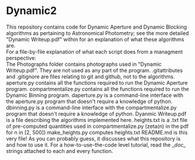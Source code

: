# Dynamic2
This repository contains code for Dynamic Aperture and Dynamic Blocking algorithms as pertaining to Astronomical Photometry; see the more detailed "Dynamic Writeup.pdf" within for an explanation of what these algorithms are.  
For a file-by-file explanation of what each script does from a managment perspective:  
  The Photographs folder contains photographs used in "Dynamic Writeup.pdf". They are not used as any part of the program.
  .gitattributes and .gitignore are files relating to git and github, not to the algorithms.
  aperture.py contains all the functions required to run the Dynamic Aperture program.
  compartmentalize.py contains all the functions required to run the Dynamic Binning program.
  daperture.py is a command-line interface with the aperture.py program that doesn't require a knowledge of python.
  dbinning.py is a command-line interface with the compartmentalize.py program that doesn't require a knowledge of python.
  Dyanmic Writeup.pdf is a file describing the algorithms implemented here.
  heights.txt is a .txt file of pre-computed quantities used in compartmentalize.py (zeta(n) in the pdf for n in [2, 500])
  make_heights.py computes heights.txt
  README.md is this very file! As you can probably guess, it discusses what this repository is and how to use it.
For a how-to-use-the-code level tutorial, read the \__doc\__ strings attached to each and every function. 

